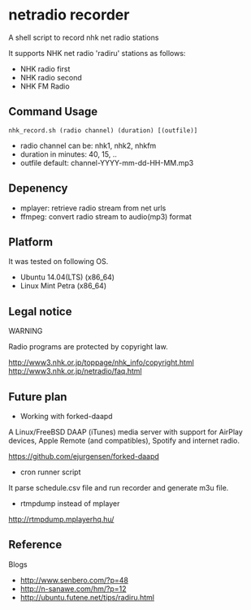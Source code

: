 netradio recorder
=================

A shell script to record nhk net radio stations

It supports NHK net radio 'radiru' stations as follows:

- NHK radio first
- NHK radio second
- NHK FM Radio

Command Usage
-------------

`nhk_record.sh (radio channel) (duration) [(outfile)]`

- radio channel can be: nhk1, nhk2, nhkfm
- duration in minutes: 40, 15, ..
- outfile default: channel-YYYY-mm-dd-HH-MM.mp3


Depenency
-------

- mplayer:  retrieve radio stream from net urls
- ffmpeg:   convert radio stream to audio(mp3) format


Platform
-------

It was tested on following OS.

- Ubuntu 14.04(LTS) (x86_64)
- Linux Mint Petra (x86_64)


Legal notice
----------

WARNING

Radio programs are protected by copyright law.

http://www3.nhk.or.jp/toppage/nhk_info/copyright.html
http://www3.nhk.or.jp/netradio/faq.html

Future plan
----------

- Working with forked-daapd

A Linux/FreeBSD DAAP (iTunes) media server with support
for AirPlay devices, Apple Remote (and compatibles),
Spotify and internet radio.

  https://github.com/ejurgensen/forked-daapd

- cron runner script

It parse schedule.csv file and run recorder
and generate m3u file.

- rtmpdump instead of mplayer

http://rtmpdump.mplayerhq.hu/


Reference
---------

Blogs

- http://www.senbero.com/?p=48
- http://n-sanawe.com/hm/?p=12
- http://ubuntu.futene.net/tips/radiru.html
